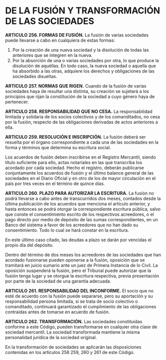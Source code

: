 # DE LA FUSIÓN Y TRANSFORMACIÓN DE LAS SOCIEDADES

__ARTICULO 256. FORMAS DE FUSIÓN.__ La fusión de varias sociedades puede llevarse a cabo en
cualquiera de estas formas:

1. Por la creación de una nueva sociedad y la disolución de todas las anteriores que se
integren en la nueva.
2. Por la absorción de una o varias sociedades por otra, lo que produce la disolución de
aquéllas.
En todo caso, la nueva sociedad o aquella que ha absorbido a las otras, adquiere los derechos y
obligaciones de las sociedades disueltas.

__ARTICULO 257. NORMAS QUE RIGEN.__ Cuando de la fusión de varias sociedades haya de
resultar una distinta, su creación se sujetará a los principios que rijan la constitución de la
sociedad a cuyo género haya de pertenecer.

__ARTICULO 258. RESPONSABILIDAD QUE NO CESA.__ La responsabilidad limitada y solidaria de
los socios colectivos y de los comanditados, no cesa por la fusión, respecto de las obligaciones
derivadas de actos anteriores a ella.

__ARTICULO 259. RESOLUCIÓN E INSCRIPCIÓN.__ La fusión deberá ser resuelta por el órgano
correspondiente a cada una de las sociedades en la forma y términos que determina su
escritura social.

Los acuerdos de fusión deben inscribirse en el Registro Mercantil, siendo título suficiente para
ello, actas notariales en las que transcriba los acordado por cada sociedad.
Hecho el registro, deberán publicarse conjuntamente los acuerdos de fusión y el último balance
general de las sociedades en el Diario Oficial y en otro de los de mayor circulación en el país por
tres veces en el término de quince días.

__ARTICULO 260. PLAZO PARA AUTORIZAR LA ESCRITURA.__ La fusión no podrá llevarse a cabo
antes de transcurridos dos meses, contados desde la última publicación de los acuerdos que
menciona el artículo anterior, y hasta entonces se podrá otorgar la correspondiente escritura
pública, salvo que conste el consentimiento escrito de los respectivos acreedores, o el pago
directo por medio de depósito de las sumas correspondientes, en un Banco del sistema a favor
de los acreedores que no han dado su consentimiento. Todo lo cual se hará constar en la
escritura.

En este último caso citado, las deudas a plazo se darán por vencidas el propio día del depósito.

Dentro del término de dos meses los acreedores de las sociedades que han acordado fusionarse
pueden oponerse a la fusión, oposición que se tramitará en juicio sumario ante un juez de
Primera Instancia de lo Civil. La oposición suspenderá la fusión, pero el Tribunal puede autorizar
que la fusión tenga lugar y se otorgue la escritura respectiva, previa presentación por parte de la
sociedad de una garantía adecuada.

__ARTICULO 261. RESPONSABILIDAD DEL INCONFORME.__ El socio que no esté de acuerdo con
la fusión puede separarse, pero su aportación y su responsabilidad persona limitada, si se trata
de socio colectivo o comanditado, continuará garantizado el cumplimiento de las obligaciones
contraídas antes de tomarse en acuerdo de fusión.

__ARTICULO 262. TRANSFORMACIÓN.__ Las sociedades constituidas conforme a este Código,
pueden transformarse en cualquier otra clase de sociedad mercantil. La sociedad transformada
mantiene la misma personalidad jurídica de la sociedad original.

En la transformación de sociedades se aplicarán las disposiciones contenidas en los artículos
258 259, 260 y 261 de este Código.